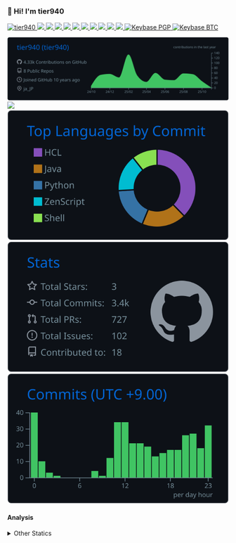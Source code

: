 ### 👋 Hi! I'm tier940

<p align="left"> 
  <a href="https://github.com/tier940/tier940/">
    <img src="https://komarev.com/ghpvc/?username=tier940" alt="tier940" />
  </a>
  <a href="http://twitter.com/tier940">
    <img height="20" src="https://img.shields.io/twitter/follow/tier940?label=Twitter&logo=twitter&style=flat" />
  </a>
  <a href="https://github.com/tier940">
    <img height="20" src="https://img.shields.io/github/followers/tier940?label=follow&logo=github&style=flat" />
  </a>
  <a href="https://www.reddit.com/user/tier940">
    <img height="20" src="https://img.shields.io/reddit/user-karma/combined/tier940?label=Reddit&logo=reddit&style=flat" />
  </a>
  <a href="https://stackoverflow.com/users/17317833/tier940">
    <img height="20" src="https://img.shields.io/stackexchange/stackoverflow/r/17317833?label=StackOverflow&logo=stack-overflow&style=flat" />
  </a>
  <a href="https://zenn.dev/tier940">
    <img height="20" src="https://zenn.badge.nikaera.com/s/tier940/likes" />
  </a>
  <a href="https://zenn.dev/tier940">
    <img height="20" src="https://zenn.badge.nikaera.com/s/tier940/followers" />
  </a>
  <a href="https://zenn.dev/tier940">
    <img height="20" src="https://zenn.badge.nikaera.com/s/tier940/articles" />
  </a>
  <a href="http://qiita.com/tier940">
    <img height="20" src="https://qiita-badge.apiapi.app/s/tier940/posts.svg" />
  </a>
  <a href="http://qiita.com/tier940">
    <img height="20" src="https://qiita-badge.apiapi.app/s/tier940/contributions.svg" />
  </a>
  <a href="https://github.com/tier940/tier940/">
    <img height="20" src="https://github.com/tier940/tier940/actions/workflows/main.yml/badge.svg" />
  </a>
  <a href="https://keybase.io/tier940">
    <img alt="Keybase PGP" src="https://img.shields.io/keybase/pgp/tier940">
  </a>
  <a href="https://keybase.io/tier940">
    <img alt="Keybase BTC" src="https://img.shields.io/keybase/btc/tier940">
  </a>
</p>

[![](https://raw.githubusercontent.com/tier940/tier940/main/profile-summary-card-output/github_dark/0-profile-details.svg)](https://github.com/vn7n24fzkq/github-profile-summary-cards)
[![](https://raw.githubusercontent.com/tier940/tier940/main/profile-summary-card-output/github_dark/1-repos-per-language.svg)](https://github.com/vn7n24fzkq/github-profile-summary-cards) [![](https://raw.githubusercontent.com/tier940/tier940/main/profile-summary-card-output/github_dark/2-most-commit-language.svg)](https://github.com/vn7n24fzkq/github-profile-summary-cards)
[![](https://raw.githubusercontent.com/tier940/tier940/main/profile-summary-card-output/github_dark/3-stats.svg)](https://github.com/vn7n24fzkq/github-profile-summary-cards) [![](https://raw.githubusercontent.com/tier940/tier940/main/profile-summary-card-output/github_dark/4-productive-time.svg)](https://github.com/vn7n24fzkq/github-profile-summary-cards)


#### Analysis
<!-- <img height="150" src="https://github.com/tier940/tier940/blob/master/images/stat.svg" alt="Alternative Text"/> -->

<details>
  <summary>Other Statics</summary>
  <!--START_SECTION:waka-->
![Code Time](http://img.shields.io/badge/Code%20Time-2%2C894%20hrs%201%20min-blue)

**🐱 My GitHub Data** 

> 📦 19.5 kB Used in GitHub's Storage 
 > 
> 💼 Opted to Hire
 > 
> 📜 10 Public Repositories 
 > 
> 🔑 1 Private Repositories 
 > 
**I'm an Early 🐤** 

```text
🌞 Morning                1173 commits        ████░░░░░░░░░░░░░░░░░░░░░   14.85 % 
🌆 Daytime                2943 commits        █████████░░░░░░░░░░░░░░░░   37.26 % 
🌃 Evening                2961 commits        █████████░░░░░░░░░░░░░░░░   37.49 % 
🌙 Night                  821 commits         ███░░░░░░░░░░░░░░░░░░░░░░   10.40 % 
```
📅 **I'm Most Productive on Saturday** 

```text
Monday                   820 commits         ███░░░░░░░░░░░░░░░░░░░░░░   10.38 % 
Tuesday                  1452 commits        █████░░░░░░░░░░░░░░░░░░░░   18.38 % 
Wednesday                854 commits         ███░░░░░░░░░░░░░░░░░░░░░░   10.81 % 
Thursday                 946 commits         ███░░░░░░░░░░░░░░░░░░░░░░   11.98 % 
Friday                   956 commits         ███░░░░░░░░░░░░░░░░░░░░░░   12.10 % 
Saturday                 1635 commits        █████░░░░░░░░░░░░░░░░░░░░   20.70 % 
Sunday                   1235 commits        ████░░░░░░░░░░░░░░░░░░░░░   15.64 % 
```


📊 **This Week I Spent My Time On** 

```text
🕑︎ Time Zone: Asia/Tokyo

💬 Programming Languages: 
Java                     2 hrs 57 mins       ████████████░░░░░░░░░░░░░   48.66 % 
YAML                     54 mins             ████░░░░░░░░░░░░░░░░░░░░░   14.99 % 
Markdown                 42 mins             ███░░░░░░░░░░░░░░░░░░░░░░   11.59 % 
Groovy                   17 mins             █░░░░░░░░░░░░░░░░░░░░░░░░   04.76 % 
Gradle                   16 mins             █░░░░░░░░░░░░░░░░░░░░░░░░   04.42 % 

🔥 Editors: 
IntelliJ                 4 hrs 23 mins       ██████████████████░░░░░░░   72.02 % 
VS Code                  1 hr 42 mins        ███████░░░░░░░░░░░░░░░░░░   27.98 % 

💻 Operating System: 
Windows                  5 hrs 42 mins       ███████████████████████░░   93.58 % 
Linux                    23 mins             ██░░░░░░░░░░░░░░░░░░░░░░░   06.42 % 
```

**I Mostly Code in Java** 

```text
Java                     11 repos            ███████████░░░░░░░░░░░░░░   44.00 % 
ZenScript                3 repos             ███░░░░░░░░░░░░░░░░░░░░░░   12.00 % 
HCL                      2 repos             ██░░░░░░░░░░░░░░░░░░░░░░░   08.00 % 
HTML                     1 repo              █░░░░░░░░░░░░░░░░░░░░░░░░   04.00 % 
Dockerfile               1 repo              █░░░░░░░░░░░░░░░░░░░░░░░░   04.00 % 
```



**Timeline**

![Lines of Code chart](https://raw.githubusercontent.com/tier940/tier940/main/assets/bar_graph.png)


 Last Updated on 29/11/2023 00:12:14 UTC
<!--END_SECTION:waka-->
</details>
